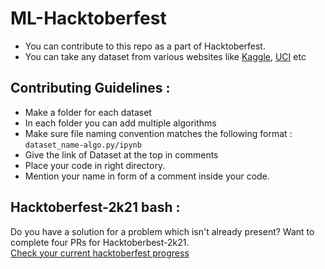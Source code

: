 # ML-Hacktoberfest
- You can contribute to this repo as a part of Hacktoberfest.
- You can take any dataset from various websites like [Kaggle](https://www.kaggle.com/), [UCI](https://archive.ics.uci.edu/ml/datasets.php) etc

## Contributing Guidelines :
- Make a folder for each dataset
- In each folder you can add multiple algorithms 
- Make sure file naming convention matches the following format : `dataset_name-algo.py/ipynb`
- Give the link of Dataset at the top in comments
- Place your code in right directory.
- Mention your name in form of a comment inside your code. 

## Hacktoberfest-2k21 bash :
Do you have a solution for a problem which isn't already present? Want to complete four PRs for Hacktoberbest-2k21.<br>
<a href="https://hacktoberfest.digitalocean.com/">Check your current hacktoberfest progress</a>

